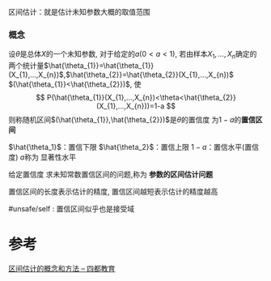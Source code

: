 
区间估计：就是估计未知参数大概的取值范围

### 概念
设$\theta$是总体$X$的一个未知参数, 对于给定的$a(0<a<1)$, 若由样本$X_{1},...,X_{n}$确定的两个统计量$\hat{\theta_{1}}=\hat{\theta_{1}}(X_{1},...,X_{n})$,$\hat{\theta_{2}}=\hat{\theta_{2}}(X_{1},...,X_{n})$ $(\hat{\theta_{1}}<\hat{\theta_{2}})$, 使
$$
P(\hat{\theta_{1}}(X_{1},...,X_{n})<\theta<\hat{\theta_{2}}(X_{1},...,X_{n}))=1-a
$$
则称随机区间$(\hat{\theta_{1}},\hat{\theta_{2}})$是$\theta$的置信度 为$1-a$的**置信区间**

$\hat{\theta_1}$：置信下限
$\hat{\theta_2}$：置信上限
$1-a$：置信水平(置信度)
$a$称为 显著性水平



给定置信度 求未知常数置信区间的问题,称为 **参数的区间估计问题**

置信区间的长度表示估计的精度, 置信区间越短表示估计的精度越高

#unsafe/self : 置信区间似乎也是接受域

# 参考
[区间估计的概念和方法 – 四都教育](https://www.sudoedu.com/%e6%a6%82%e7%8e%87%e7%bb%9f%e8%ae%a1%e8%a7%86%e9%a2%91%e8%af%be%e7%a8%8b/%e5%8f%82%e6%95%b0%e4%bc%b0%e8%ae%a1/%e5%8c%ba%e9%97%b4%e4%bc%b0%e8%ae%a1%e7%9a%84%e6%a6%82%e5%bf%b5%e5%92%8c%e6%96%b9%e6%b3%95/)
